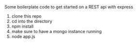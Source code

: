 Some boilerplate code to get started on a REST api with express

1. clone this repo
2. cd into the directory
3. npm install
4. make sure to have a mongo instance running
5. node app.js
